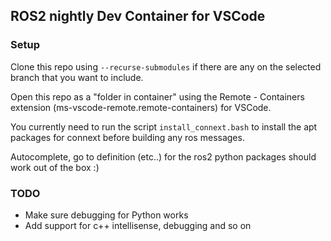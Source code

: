## ROS2 nightly Dev Container for VSCode

### Setup

Clone this repo using `--recurse-submodules` if there are any on the selected branch that you want to include.

Open this repo as a "folder in container" using the Remote - Containers extension (ms-vscode-remote.remote-containers) for VSCode.

You currently need to run the script `install_connext.bash` to install the apt packages for connext before building any ros messages.

Autocomplete, go to definition (etc..) for the ros2 python packages should work out of the box :)

### TODO

* Make sure debugging for Python works
* Add support for c++ intellisense, debugging and so on
